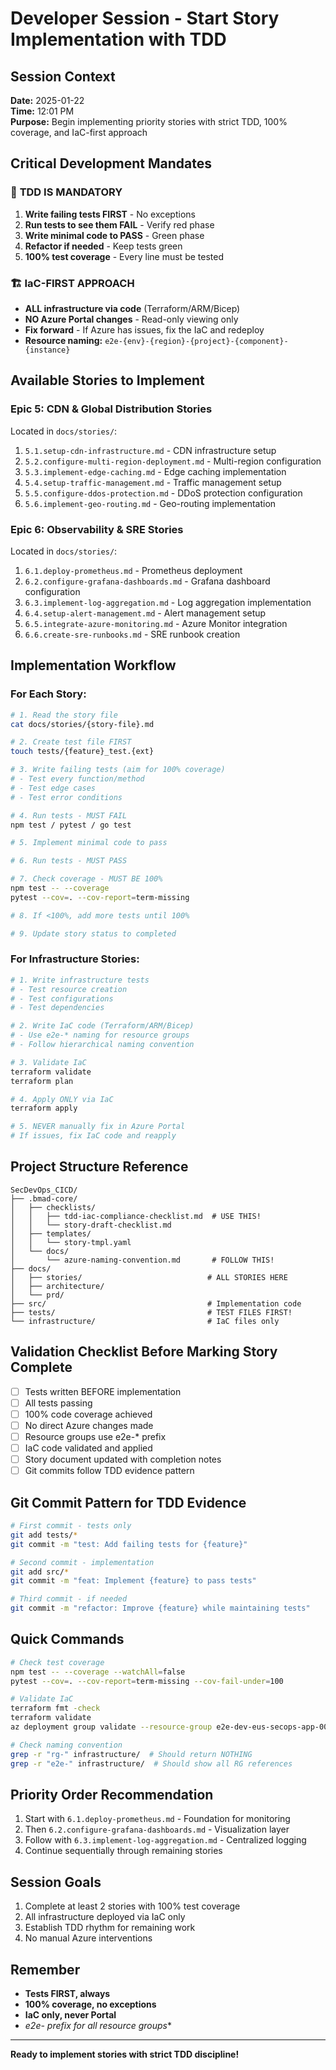 # Developer Session - Start Story Implementation with TDD

## Session Context
**Date:** 2025-01-22  
**Time:** 12:01 PM  
**Purpose:** Begin implementing priority stories with strict TDD, 100% coverage, and IaC-first approach

## Critical Development Mandates

### 🔴 **TDD IS MANDATORY**
1. **Write failing tests FIRST** - No exceptions
2. **Run tests to see them FAIL** - Verify red phase
3. **Write minimal code to PASS** - Green phase
4. **Refactor if needed** - Keep tests green
5. **100% test coverage** - Every line must be tested

### 🏗️ **IaC-FIRST APPROACH**
- **ALL infrastructure via code** (Terraform/ARM/Bicep)
- **NO Azure Portal changes** - Read-only viewing only
- **Fix forward** - If Azure has issues, fix the IaC and redeploy
- **Resource naming:** `e2e-{env}-{region}-{project}-{component}-{instance}`

## Available Stories to Implement

### Epic 5: CDN & Global Distribution Stories
Located in `docs/stories/`:
1. `5.1.setup-cdn-infrastructure.md` - CDN infrastructure setup
2. `5.2.configure-multi-region-deployment.md` - Multi-region configuration
3. `5.3.implement-edge-caching.md` - Edge caching implementation
4. `5.4.setup-traffic-management.md` - Traffic management setup
5. `5.5.configure-ddos-protection.md` - DDoS protection configuration
6. `5.6.implement-geo-routing.md` - Geo-routing implementation

### Epic 6: Observability & SRE Stories
Located in `docs/stories/`:
1. `6.1.deploy-prometheus.md` - Prometheus deployment
2. `6.2.configure-grafana-dashboards.md` - Grafana dashboard configuration
3. `6.3.implement-log-aggregation.md` - Log aggregation implementation
4. `6.4.setup-alert-management.md` - Alert management setup
5. `6.5.integrate-azure-monitoring.md` - Azure Monitor integration
6. `6.6.create-sre-runbooks.md` - SRE runbook creation

## Implementation Workflow

### For Each Story:
```bash
# 1. Read the story file
cat docs/stories/{story-file}.md

# 2. Create test file FIRST
touch tests/{feature}_test.{ext}

# 3. Write failing tests (aim for 100% coverage)
# - Test every function/method
# - Test edge cases
# - Test error conditions

# 4. Run tests - MUST FAIL
npm test / pytest / go test

# 5. Implement minimal code to pass

# 6. Run tests - MUST PASS

# 7. Check coverage - MUST BE 100%
npm test -- --coverage
pytest --cov=. --cov-report=term-missing

# 8. If <100%, add more tests until 100%

# 9. Update story status to completed
```

### For Infrastructure Stories:
```bash
# 1. Write infrastructure tests
# - Test resource creation
# - Test configurations
# - Test dependencies

# 2. Write IaC code (Terraform/ARM/Bicep)
# - Use e2e-* naming for resource groups
# - Follow hierarchical naming convention

# 3. Validate IaC
terraform validate
terraform plan

# 4. Apply ONLY via IaC
terraform apply

# 5. NEVER manually fix in Azure Portal
# If issues, fix IaC code and reapply
```

## Project Structure Reference

```
SecDevOps_CICD/
├── .bmad-core/
│   ├── checklists/
│   │   ├── tdd-iac-compliance-checklist.md  # USE THIS!
│   │   └── story-draft-checklist.md
│   ├── templates/
│   │   └── story-tmpl.yaml
│   └── docs/
│       └── azure-naming-convention.md       # FOLLOW THIS!
├── docs/
│   ├── stories/                            # ALL STORIES HERE
│   ├── architecture/
│   └── prd/
├── src/                                    # Implementation code
├── tests/                                  # TEST FILES FIRST!
└── infrastructure/                         # IaC files only
```

## Validation Checklist Before Marking Story Complete

- [ ] Tests written BEFORE implementation
- [ ] All tests passing
- [ ] 100% code coverage achieved
- [ ] No direct Azure changes made
- [ ] Resource groups use e2e-* prefix
- [ ] IaC code validated and applied
- [ ] Story document updated with completion notes
- [ ] Git commits follow TDD evidence pattern

## Git Commit Pattern for TDD Evidence

```bash
# First commit - tests only
git add tests/*
git commit -m "test: Add failing tests for {feature}"

# Second commit - implementation
git add src/*
git commit -m "feat: Implement {feature} to pass tests"

# Third commit - if needed
git commit -m "refactor: Improve {feature} while maintaining tests"
```

## Quick Commands

```bash
# Check test coverage
npm test -- --coverage --watchAll=false
pytest --cov=. --cov-report=term-missing --cov-fail-under=100

# Validate IaC
terraform fmt -check
terraform validate
az deployment group validate --resource-group e2e-dev-eus-secops-app-001 --template-file template.json

# Check naming convention
grep -r "rg-" infrastructure/  # Should return NOTHING
grep -r "e2e-" infrastructure/  # Should show all RG references
```

## Priority Order Recommendation

1. Start with `6.1.deploy-prometheus.md` - Foundation for monitoring
2. Then `6.2.configure-grafana-dashboards.md` - Visualization layer
3. Follow with `6.3.implement-log-aggregation.md` - Centralized logging
4. Continue sequentially through remaining stories

## Session Goals

1. Complete at least 2 stories with 100% test coverage
2. All infrastructure deployed via IaC only
3. Establish TDD rhythm for remaining work
4. No manual Azure interventions

## Remember

- **Tests FIRST, always**
- **100% coverage, no exceptions**
- **IaC only, never Portal**
- **e2e-* prefix for all resource groups**

---

**Ready to implement stories with strict TDD discipline!**